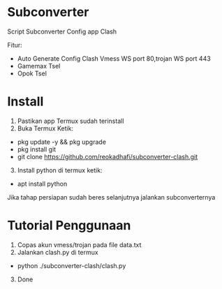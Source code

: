 # Subconverter
Script Subconverter Config app Clash

Fitur:
+ Auto Generate Config Clash Vmess WS port 80,trojan WS port 443
+ Gamemax Tsel
+ Opok Tsel

# Install
1. Pastikan app Termux sudah terinstall
2. Buka Termux Ketik:
 + pkg update -y && pkg upgrade
 + pkg install git
 + git clone https://github.com/reokadhafi/subconverter-clash.git
3. Install python di termux ketik:
 + apt install python

Jika tahap persiapan sudah beres selanjutnya jalankan subconverternya
# Tutorial Penggunaan
1. Copas akun vmess/trojan pada file data.txt
2. Jalankan clash.py di termux 
 + python ./subconverter-clash/clash.py
3. Done
